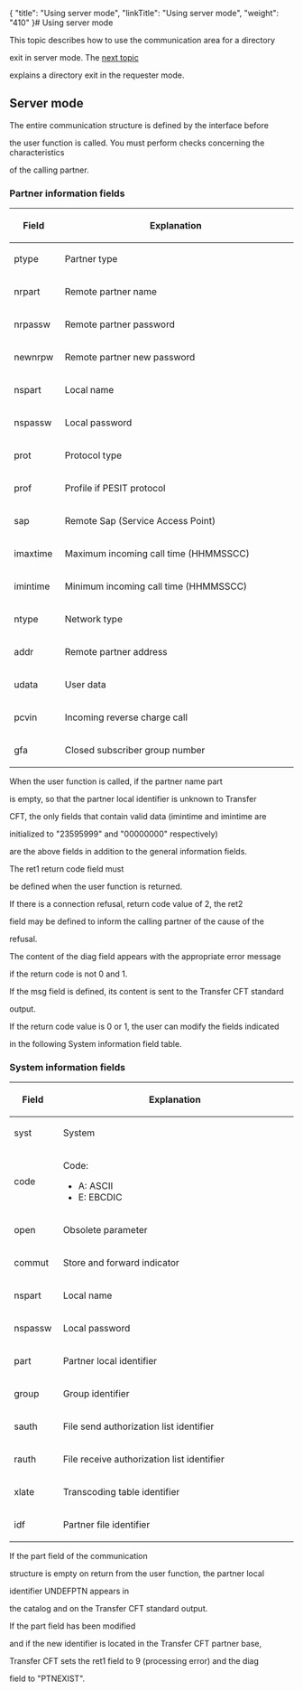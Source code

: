 {
    "title": "Using server mode",
    "linkTitle": "Using server mode",
    "weight": "410"
}# <span id="Title"></span>Using server mode

This topic describes how to use the communication area for a directory
exit in server mode. The [next topic](../using_requester_mode)
explains a directory exit in the requester mode.

## <span id="Server_Mode"></span>Server mode

The entire communication structure is defined by the interface before
the user function is called. You must perform checks concerning the characteristics
of the calling partner.

### Partner information fields

<table data-cellspacing="0">
<thead>
<tr class="header">
<th><p>Field </p></th>
<th><p>Explanation </p></th>
</tr>
</thead>
<tbody>
<tr class="odd">
<td data-valign="top"><p>ptype </p></td>
<td data-valign="top" width="84%"><p>Partner type </p></td>
</tr>
<tr class="even">
<td data-valign="top"><p>nrpart </p></td>
<td data-valign="top" width="84%"><p>Remote partner name </p></td>
</tr>
<tr class="odd">
<td data-valign="top"><p>nrpassw </p></td>
<td data-valign="top" width="84%"><p>Remote partner password </p></td>
</tr>
<tr class="even">
<td data-valign="top"><p>newnrpw </p></td>
<td data-valign="top" width="84%"><p>Remote partner new password </p></td>
</tr>
<tr class="odd">
<td data-valign="top"><p>nspart </p></td>
<td data-valign="top" width="84%"><p>Local name </p></td>
</tr>
<tr class="even">
<td data-valign="top"><p>nspassw </p></td>
<td data-valign="top" width="84%"><p>Local password </p></td>
</tr>
<tr class="odd">
<td data-valign="top"><p>prot </p></td>
<td data-valign="top" width="84%"><p>Protocol type </p></td>
</tr>
<tr class="even">
<td data-valign="top"><p>prof </p></td>
<td data-valign="top" width="84%"><p>Profile if PESIT protocol </p></td>
</tr>
<tr class="odd">
<td data-valign="top"><p>sap </p></td>
<td data-valign="top" width="84%"><p>Remote Sap (Service Access Point) </p></td>
</tr>
<tr class="even">
<td data-valign="top"><p>imaxtime </p></td>
<td data-valign="top" width="84%"><p>Maximum incoming call time (HHMMSSCC)</p></td>
</tr>
<tr class="odd">
<td data-valign="top"><p>imintime </p></td>
<td data-valign="top" width="84%"><p>Minimum incoming call time (HHMMSSCC)</p></td>
</tr>
<tr class="even">
<td data-valign="top"><p>ntype </p></td>
<td data-valign="top" width="84%"><p>Network type </p></td>
</tr>
<tr class="odd">
<td data-valign="top"><p>addr </p></td>
<td data-valign="top" width="84%"><p>Remote partner address </p></td>
</tr>
<tr class="even">
<td data-valign="top"><p>udata </p></td>
<td data-valign="top" width="84%"><p>User data </p></td>
</tr>
<tr class="odd">
<td data-valign="top"><p>pcvin </p></td>
<td data-valign="top" width="84%"><p>Incoming reverse charge call</p></td>
</tr>
<tr class="even">
<td data-valign="top"><p>gfa </p></td>
<td data-valign="top" width="84%"><p>Closed subscriber group number </p></td>
</tr>
</tbody>
</table>

When the user function is called, if the partner name part
is empty, so that the partner local identifier is unknown to Transfer
CFT, the only fields that contain valid data (imintime and imintime are
initialized to "23595999" and "00000000" respectively)
are the above fields in addition to the general information fields.  
The ret1 return code field must
be defined when the user function is returned.  
If there is a connection refusal, return code value of 2, the ret2
field may be defined to inform the calling partner of the cause of the
refusal.  
The content of the diag field appears with the appropriate error message
if the return code is not 0 and 1.  
If the msg field is defined, its content is sent to the Transfer CFT standard
output.

If the return code value is 0 or 1, the user can modify the fields indicated
in the following System information field table.

### System information fields

<table data-cellspacing="0">
<thead>
<tr class="header">
<th><p>Field </p></th>
<th><p>Explanation </p></th>
</tr>
</thead>
<tbody>
<tr class="odd">
<td data-valign="top" width="16%"><p>syst </p></td>
<td data-valign="top" width="84%"><p>System </p></td>
</tr>
<tr class="even">
<td data-valign="top" width="16%"><p>code </p></td>
<td data-valign="top" width="84%"><p>Code:</p>
<ul>
<li>A: ASCII</li>
<li>E: EBCDIC</li>
</ul></td>
</tr>
<tr class="odd">
<td data-valign="top" width="16%"><p>open </p></td>
<td data-valign="top" width="84%"><p>Obsolete parameter</p></td>
</tr>
<tr class="even">
<td data-valign="top" width="16%"><p>commut </p></td>
<td data-valign="top" width="84%"><p>Store and forward indicator </p></td>
</tr>
<tr class="odd">
<td data-valign="top" width="16%"><p>nspart </p></td>
<td data-valign="top" width="84%"><p>Local name </p></td>
</tr>
<tr class="even">
<td data-valign="top" width="16%"><p>nspassw </p></td>
<td data-valign="top" width="84%"><p>Local password </p></td>
</tr>
<tr class="odd">
<td data-valign="top" width="16%"><p>part </p></td>
<td data-valign="top" width="84%"><p>Partner local identifier </p></td>
</tr>
<tr class="even">
<td data-valign="top" width="16%"><p>group </p></td>
<td data-valign="top" width="84%"><p>Group identifier </p></td>
</tr>
<tr class="odd">
<td data-valign="top" width="16%"><p>sauth </p></td>
<td data-valign="top" width="84%"><p>File send authorization list identifier </p></td>
</tr>
<tr class="even">
<td data-valign="top" width="16%"><p>rauth </p></td>
<td data-valign="top" width="84%"><p>File receive authorization list identifier </p></td>
</tr>
<tr class="odd">
<td data-valign="top" width="16%"><p>xlate </p></td>
<td data-valign="top" width="84%"><p>Transcoding table identifier </p></td>
</tr>
<tr class="even">
<td data-valign="top" width="16%"><p>idf </p></td>
<td data-valign="top" width="84%"><p>Partner file identifier </p></td>
</tr>
</tbody>
</table>

If the part field of the communication
structure is empty on return from the user function, the partner local
identifier UNDEFPTN appears in
the catalog and on the Transfer CFT standard output.  
If the part field has been modified
and if the new identifier is located in the Transfer CFT partner base,
Transfer CFT sets the ret1 field to 9 (processing error) and the diag
field to "PTNEXIST".
